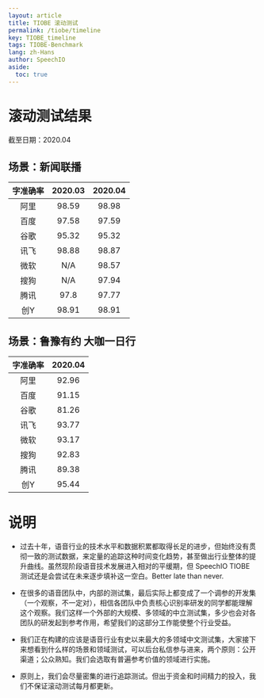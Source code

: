 ```yaml
---
layout: article
title: TIOBE 滚动测试
permalink: /tiobe/timeline
key: TIOBE_timeline
tags: TIOBE-Benchmark
lang: zh-Hans
author: SpeechIO
aside:
  toc: true
---
```


# 滚动测试结果
截至日期：2020.04


## 场景：新闻联播

|  字准确率 | 2020.03  | 2020.04 |
|:----:|:----:|:----:|
|阿里|98.59|98.98|
|百度|97.58|97.59|
|谷歌|95.32|95.32|
|讯飞|98.88|98.87|
|微软|N/A|98.57|
|搜狗|N/A|97.94|
|腾讯|97.8|97.77|
|创Y|98.91|98.91|

## 场景：鲁豫有约 大咖一日行

|  字准确率 | 2020.04  | 
|:----:|:----:|
|阿里|92.96|
|百度|91.15|
|谷歌|81.26|
|讯飞|93.77|
|微软|93.17|
|搜狗|92.83|
|腾讯|89.38|
|创Y|95.44|

# 说明
* 过去十年，语音行业的技术水平和数据积累都取得长足的进步，但始终没有贯彻一致的测试数据，来定量的追踪这种时间变化趋势，甚至做出行业整体的提升曲线。虽然现阶段语音技术发展进入相对的平缓期，但 SpeechIO TIOBE 测试还是会尝试在未来逐步填补这一空白。Better late than never.

* 在很多的语音团队中，内部的测试集，最后实际上都变成了一个调参的开发集（一个观察，不一定对），相信各团队中负责核心识别率研发的同学都能理解这个观察。我们这样一个外部的大规模、多领域的中立测试集，多少也会对各团队的研发起到参考作用，希望我们的这部分工作能使整个行业受益。

* 我们正在构建的应该是语音行业有史以来最大的多领域中文测试集，大家接下来想看到什么样的场景和领域测试，可以后台私信参与进来，两个原则：公开渠道；公众熟知。我们会选取有普遍参考价值的领域进行实施。

* 原则上，我们会尽量密集的进行追踪测试。但出于资金和时间精力的投入，我们不保证滚动测试每月都更新。
